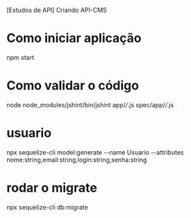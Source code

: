 [Estudos de API] Criando API-CMS

# Como iniciar aplicação
npm start

# Como validar o código
node node_modules/jshint/bin/jshint app/*/*.js spec/app/*/*.js

# usuario
npx sequelize-cli model:generate --name Usuario --attributes nome:string,email:string,login:string,senha:string

# rodar o migrate
npx sequelize-cli db:migrate